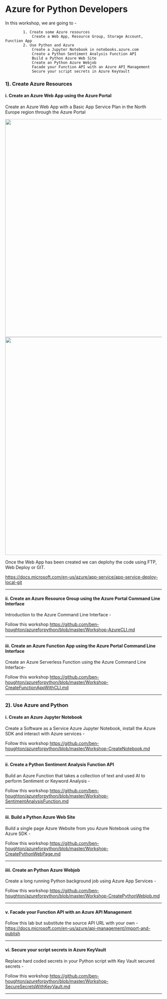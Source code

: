 
# Azure for Python Developers

 In this workshop, we are going to - 

			1. Create some Azure resources
				Create a Web App, Resource Group, Storage Account, Function App
			2. Use Python and Azure 
				Create a Jupyter Notebook in notebooks.azure.com
				Create a Python Sentiment Analysis Function API
				Build a Python Azure Web Site
				Create an Python Azure Webjob 
				Facade your Function API with an Azure API Management
				Secure your script secrets in Azure KeyVault 

 ### 1). Create Azure Resources
 
 #### i. Create an Azure Web App using the Azure Portal
 
 Create an Azure Web App with a Basic App Service Plan in the North Europe region through the Azure Portal
 
 <img src="https://github.com/ben-houghton/azureforpython/blob/master/images/webapp1.PNG" width="700">
 
 <img src="https://github.com/ben-houghton/azureforpython/blob/master/images/webapp2.PNG" width="700">
 
 Once the Web App has been created we can deplohy the code using FTP, Web Deploy or GIT.
 
 https://docs.microsoft.com/en-us/azure/app-service/app-service-deploy-local-git
 
 ---
 
#### ii. Create an Azure Resource Group using the Azure Portal Command Line Interface

Introduction to the Azure Command Line Interface - 

Follow this workshop https://github.com/ben-houghton/azureforpython/blob/master/Workshop-AzureCLI.md

---
			
#### iii. Create an Azure Function App using the Azure Portal Command Line Interface
 
Create an Azure Serverless Function using the Azure Command Line Interface- 

Follow this workshop https://github.com/ben-houghton/azureforpython/blob/master/Workshop-CreateFunctionAppWithCLI.md
 
---

 ### 2). Use Azure and Python
 
 #### i. Create an Azure Jupyter Notebook 
 
 Create a Software as a Service Azure Jupyter Notebook, install the Azure SDK and interact with Azure services -
 
 Follow this workshop https://github.com/ben-houghton/azureforpython/blob/master/Workshop-CreateNotebook.md
 
 ---
 
 #### ii. Create a Python Sentiment Analysis Function API
 
 Build an Azure Function that takes a collection of text and used AI to perform Sentiment or Keyword Analysis -
 
 Follow this workshop https://github.com/ben-houghton/azureforpython/blob/master/Workshop-SentimentAnalysisFunction.md
 
 
 ---
 
 #### iii. Build a Python Azure Web Site
 
 Build a single page Azure Website from you Azure Notebook using the Azure SDK -
 
 Follow this workshop https://github.com/ben-houghton/azureforpython/blob/master/Workshop-CreatePythonWebPage.md
 
 ---

 #### iiii. Create an Python Azure Webjob 
 
 Create a long running Python background job using Azure App Services - 
 
 Follow this workshop  https://github.com/ben-houghton/azureforpython/blob/master/Workshop-CreatePythonWebjob.md
 
 ---
 
 #### v. Facade your Function API with an Azure API Management 
 
Follow this lab but substitute the source API URL with your own - https://docs.microsoft.com/en-us/azure/api-management/import-and-publish 

 ---
 
 #### vi. Secure your script secrets in Azure KeyVault 
 
 Replace hard coded secrets in your Python script with Key Vault secured secrets  - 
 
 Follow this workshop  https://github.com/ben-houghton/azureforpython/blob/master/Workshop-SecureSecretsWithKeyVault.md
 
 ---
